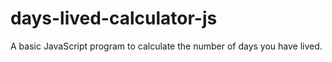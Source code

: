 # days-lived-calculator-js
A basic JavaScript program to calculate the number of days you have lived.

